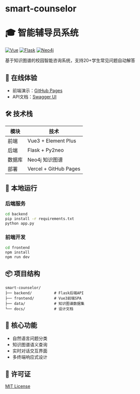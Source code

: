 # smart-counselor
# 🎓 智能辅导员系统

[![Vue](https://img.shields.io/badge/Vue-3.3-green)](https://vuejs.org/)
[![Flask](https://img.shields.io/badge/Flask-2.3-blue)](https://flask.palletsprojects.com/)
[![Neo4j](https://img.shields.io/badge/Neo4j-5.11-purple)](https://neo4j.com/)

基于知识图谱的校园智能咨询系统，支持20+学生常见问题自动解答

## 🌟 在线体验
- 前端演示：[GitHub Pages](https://你的用户名.github.io/smart-counselor)
- API文档：[Swagger UI](https://你的后端部署地址/docs)

## 🛠️ 技术栈
| 模块       | 技术                 |
|------------|----------------------|
| 前端       | Vue3 + Element Plus  |
| 后端       | Flask + Py2neo       |
| 数据库     | Neo4j 知识图谱       |
| 部署       | Vercel + GitHub Pages|

## 🚀 本地运行
### 后端服务
```bash
cd backend
pip install -r requirements.txt
python app.py
```

### 前端开发
```bash
cd frontend
npm install
npm run dev
```

## 📦 项目结构
```
smart-counselor/
├── backend/          # Flask后端API
├── frontend/         # Vue3前端SPA
├── data/             # 知识图谱数据集
└── docs/             # 设计文档
```

## 📌 核心功能
- 自然语言问题分类
- 知识图谱语义查询
- 实时对话交互界面
- 多终端响应式设计


## 📄 许可证
[MIT License](LICENSE)